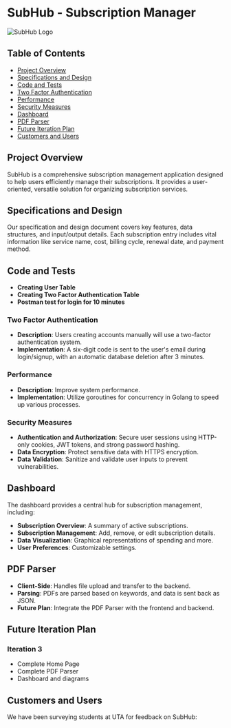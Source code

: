 # SubHub - Subscription Manager

![SubHub Logo](/workspaces/SubHub/frontend/src/assets/Untitledpic.svg)

## Table of Contents

- [Project Overview](#project-overview)
- [Specifications and Design](#specifications-and-design)
- [Code and Tests](#code-and-tests)
- [Two Factor Authentication](#two-factor-authentication)
- [Performance](#performance)
- [Security Measures](#security-measures)
- [Dashboard](#dashboard)
- [PDF Parser](#pdf-parser)
- [Future Iteration Plan](#future-iteration-plan)
- [Customers and Users](#customers-and-users)

## Project Overview

SubHub is a comprehensive subscription management application designed to help users efficiently manage their subscriptions. It provides a user-oriented, versatile solution for organizing subscription services.

## Specifications and Design

Our specification and design document covers key features, data structures, and input/output details. Each subscription entry includes vital information like service name, cost, billing cycle, renewal date, and payment method.

## Code and Tests

- **Creating User Table**
- **Creating Two Factor Authentication Table**
- **Postman test for login for 10 minutes**

### Two Factor Authentication

- **Description**: Users creating accounts manually will use a two-factor authentication system.
- **Implementation**: A six-digit code is sent to the user's email during login/signup, with an automatic database deletion after 3 minutes.

### Performance

- **Description**: Improve system performance.
- **Implementation**: Utilize goroutines for concurrency in Golang to speed up various processes.

### Security Measures

- **Authentication and Authorization**: Secure user sessions using HTTP-only cookies, JWT tokens, and strong password hashing.
- **Data Encryption**: Protect sensitive data with HTTPS encryption.
- **Data Validation**: Sanitize and validate user inputs to prevent vulnerabilities.

## Dashboard

The dashboard provides a central hub for subscription management, including:

- **Subscription Overview**: A summary of active subscriptions.
- **Subscription Management**: Add, remove, or edit subscription details.
- **Data Visualization**: Graphical representations of spending and more.
- **User Preferences**: Customizable settings.

## PDF Parser

- **Client-Side**: Handles file upload and transfer to the backend.
- **Parsing**: PDFs are parsed based on keywords, and data is sent back as JSON.
- **Future Plan**: Integrate the PDF Parser with the frontend and backend.

## Future Iteration Plan

### Iteration 3

- Complete Home Page
- Complete PDF Parser
- Dashboard and diagrams

## Customers and Users

We have been surveying students at UTA for feedback on SubHub:
